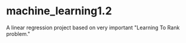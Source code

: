 # machine_learning1.2
A linear regression project based on very important "Learning To Rank problem."

